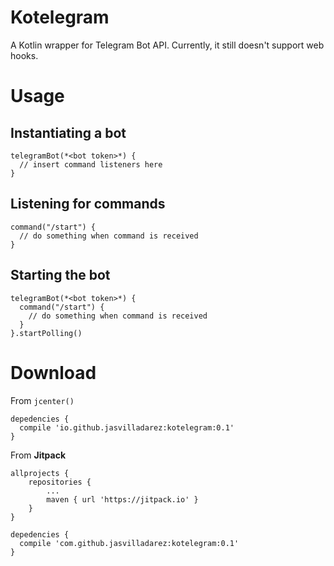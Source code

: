 # Kotelegram
A Kotlin wrapper for Telegram Bot API.
Currently, it still doesn't support web hooks.

# Usage
## Instantiating a bot
```
telegramBot(*<bot token>*) {
  // insert command listeners here
}
```

## Listening for commands
```
command("/start") {
  // do something when command is received
}
```

## Starting the bot
```
telegramBot(*<bot token>*) {
  command("/start") {
    // do something when command is received
  }
}.startPolling()
```

# Download
From `jcenter()`
```
depedencies {
  compile 'io.github.jasvilladarez:kotelegram:0.1'
}
```
From **Jitpack**
```
allprojects {
	repositories {
		...
		maven { url 'https://jitpack.io' }
	}
}

depedencies {
  compile 'com.github.jasvilladarez:kotelegram:0.1'
}
```
